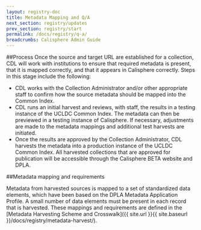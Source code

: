 ```yaml
---
layout: registry-doc
title: Metadata Mapping and Q/A
next_section: registry/updates
prev_section: registry/start
permalink: /docs/registry/q-a/
breadcrumbs: Calisphere Admin Guide
---
```


##Process
Once the source and target URL are established for a collection, CDL will work with institutions to ensure that required metadata is present, that it is mapped correctly, and that it appears in Calisphere correctly. Steps in this stage include the following: 

- CDL works with the Collection Administrator and/or other appropriate staff to confirm how the source metadata should be mapped into the Common Index.
- CDL runs an initial harvest and reviews, with staff, the results in a testing instance of the UCLDC Common Index.  The metadata can then be previewed in a testing instance of Calisphere. If necessary, adjustments are made to the metadata mappings and additional test harvests are initiated.
- Once the results are approved by the Collection Administrator, CDL harvests the metadata into a production instance of the UCLDC Common Index. All harvested collections that are approved for publication will be accessible through the Calisphere BETA website and DPLA.

##Metadata mapping and requirements

Metadata from harvested sources is mapped to a set of standardized data elements, which have been based on the DPLA Metadata Application Profile. A small number of data elements must be present in each record that is harvested. These mappings and requirements are defined in the [Metadata Harvesting Scheme and Crosswalk]({{ site.url }}{{ site.baseurl }}/docs/registry/metadata-harvest/). 
